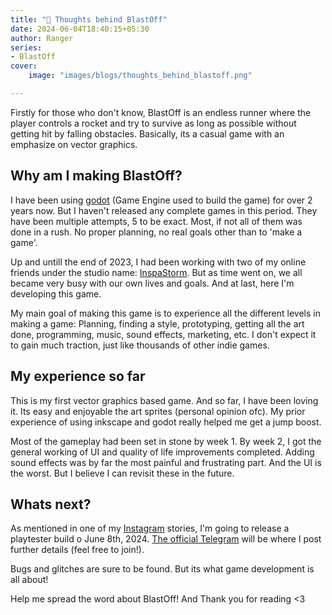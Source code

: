 ```yaml
---
title: "💭 Thoughts behind BlastOff"
date: 2024-06-04T18:40:15+05:30
author: Ranger
series:
- BlastOff
cover:
    image: "images/blogs/thoughts_behind_blastoff.png"

---
```


Firstly for those who don't know, BlastOff is an endless runner where the player controls a rocket and try to survive as long as possible without getting hit by falling obstacles. Basically, its a casual game with an emphasize on vector graphics.

## Why am I making BlastOff?
I have been using [godot](https://godotengine.org/) (Game Engine used to build the game) for over 2 years now. But I haven't released any complete games in this period. They have been multiple attempts, 5 to be exact. Most, if not all of them was done in a rush. No proper planning, no real goals other than to 'make a game'.

Up and untill the end of 2023, I had been working with two of my online friends under the studio name: [InspaStorm](https://inspastorm.netlify.app/). But as time went on, we all became very busy with our own lives and goals. And at last, here I'm developing this game.

My main goal of making this game is to experience all the different levels in making a game: Planning, finding a style, prototyping, getting all the art done, programming, music, sound effects, marketing, etc. I don't expect it to gain much traction, just like thousands of other indie games.

## My experience so far
This is my first vector graphics based game. And so far, I have been loving it. Its easy and enjoyable the art sprites (personal opinion ofc). My prior experience of using inkscape and godot really helped me get a jump boost.

Most of the gameplay had been set in stone by week 1. By week 2, I got the general working of UI and quality of life improvements completed. Adding sound effects was by far the most painful and frustrating part. And the UI is the worst. But I believe I can revisit these in the future.

## Whats next?
As mentioned in one of my [Instagram](https://www.instagram.com/ranger_nf/) stories, I'm going to release a playtester build o June 8th, 2024. [The official Telegram](https://t.me/+0ghhgPUCa-JjNWQ1) will be where I post further details (feel free to join!).

Bugs and glitches are sure to be found. But its what game development is all about!

Help me spread the word about BlastOff! And Thank you for reading <3
